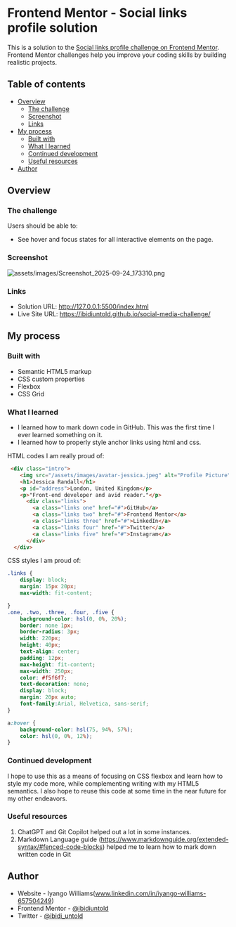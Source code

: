 # Frontend Mentor - Social links profile solution

This is a solution to the [Social links profile challenge on Frontend Mentor](https://www.frontendmentor.io/challenges/social-links-profile-UG32l9m6dQ). Frontend Mentor challenges help you improve your coding skills by building realistic projects. 

## Table of contents

- [Overview](#overview)
  - [The challenge](#the-challenge)
  - [Screenshot](#screenshot)
  - [Links](#links)
- [My process](#my-process)
  - [Built with](#built-with)
  - [What I learned](#what-i-learned)
  - [Continued development](#continued-development)
  - [Useful resources](#useful-resources)
- [Author](#author)

## Overview

### The challenge

Users should be able to:

- See hover and focus states for all interactive elements on the page. 

### Screenshot

![assets/images/Screenshot_2025-09-24_173310.png](https://github.com/ibidiuntold/social-media-challenge/tree/3165847f1e4ba78212a269434daf309be635d652/assets/images)


### Links

- Solution URL:  http://127.0.0.1:5500/index.html
- Live Site URL: https://ibidiuntold.github.io/social-media-challenge/

## My process

### Built with

- Semantic HTML5 markup
- CSS custom properties
- Flexbox
- CSS Grid



### What I learned

- I learned how to mark down code in GitHub. This was the first time I ever learned something on it. 
- I learned how to properly style anchor links using html and css. 

HTML codes I am really proud of: 
```html
 <div class="intro">
    <img src="/assets/images/avatar-jessica.jpeg" alt="Profile Picture">
    <h1>Jessica Randall</h1>
    <p id="address">London, United Kingdom</p>
    <p>"Front-end developer and avid reader."</p>
      <div class="links">
        <a class="links one" href="#">GitHub</a>
        <a class="links two" href="#">Frontend Mentor</a>
        <a class="links three" href="#">LinkedIn</a>
        <a class="links four" href="#">Twitter</a>
        <a class="links five" href="#">Instagram</a>
      </div>
  </div>
```

CSS styles I am proud of:
```css
.links {
    display: block;
    margin: 15px 20px;
    max-width: fit-content;

}
.one, .two, .three, .four, .five {
    background-color: hsl(0, 0%, 20%);
    border: none 1px;
    border-radius: 3px;
    width: 220px;
    height: 40px;
    text-align: center;
    padding: 12px;
    max-height: fit-content;
    max-width: 250px;
    color: #f5f6f7;
    text-decoration: none;
    display: block;
    margin: 20px auto;
    font-family:Arial, Helvetica, sans-serif;
}

a:hover {
    background-color: hsl(75, 94%, 57%);
    color: hsl(0, 0%, 12%);
}
```

### Continued development

I hope to use this as a means of focusing on CSS flexbox and learn how to style my code more, while complementing writing with my HTML5 semantics. I also hope to reuse this code at some time in the near future for my other endeavors. 

### Useful resources

1. ChatGPT and Git Copilot helped out a lot in some instances. 
2. Markdown Language guide (https://www.markdownguide.org/extended-syntax/#fenced-code-blocks) helped me to learn how to mark down written code in Git


## Author

- Website - Iyango Williams(www.linkedin.com/in/iyango-williams-657504249)
- Frontend Mentor - [@ibidiuntold](https://www.frontendmentor.io/profile/ibidiuntold)
- Twitter - [@ibidi_untold](https://x.com/Ibidi_Untold)


